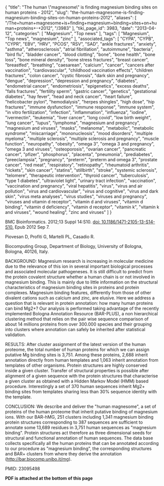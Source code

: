 {
    "title": "The human \\\"magnesome\\\" is finding magnesium binding sites on human proteins - 2012",
    "slug": "the-human-magnesome-is-finding-magnesium-binding-sites-on-human-proteins-2012",
    "aliases": [
        "/The+human+magnesome+is+finding+magnesium+binding+sites+on+human+proteins+-+2012",
        "/3983"
    ],
    "tiki_page_id": 3983,
    "date": "2013-04-12",
    "categories": [
        "Magnesium",
        "Top news"
    ],
    "tags": [
        "Magnesium",
        "Top news",
        "magnesium",
        "zinc"
    ],
    "associated_tags": [
        "CYPA",
        "CYPB",
        "CYPR",
        "EBV",
        "HRV",
        "PCOS",
        "RSV",
        "SAD",
        "ankle fractures",
        "anxiety",
        "asthma",
        "atherosclerosis",
        "atrial fibrillation",
        "autoimmune",
        "bacteria",
        "bird flu",
        "bladder cancer",
        "blood clotting",
        "bone",
        "bone health",
        "bone loss",
        "bone mineral density",
        "bone stress fractures",
        "breast cancer",
        "breastfed",
        "breathing",
        "caesarean",
        "calcium",
        "cancer",
        "cancers after vaccination",
        "cardiovascular",
        "childhood vaccination effects",
        "children fractures",
        "colon cancer",
        "cystic fibrosis",
        "dark skin and pregnancy",
        "dengue",
        "depression",
        "depression and pregnancy",
        "diabetes",
        "endometrial cancer",
        "endometriosis",
        "epigenetics",
        "excess deaths",
        "falls fractures",
        "fertility sperm",
        "gastric cancer",
        "genetics",
        "gestational diabetes",
        "hay fever",
        "head and neck cancer",
        "heart failure",
        "helicobacter pylori",
        "hemodialysis",
        "herpes shingles",
        "high dose",
        "hip fractures",
        "immune dysfunction",
        "immune response",
        "immune system",
        "in vitro fertilization",
        "infection",
        "inflammation",
        "influenza",
        "iodine",
        "ivermectin",
        "leukemia",
        "liver cancer",
        "long covid",
        "low birth weight",
        "lung cancer",
        "lupus",
        "lymphoma",
        "magnesium and pregnancy",
        "magnesium and viruses",
        "masks",
        "melanoma",
        "metabolic",
        "metabolic syndrome",
        "miscarriage",
        "mononucleosis",
        "mood disorders",
        "multiple myeloma",
        "multiple sclerosis",
        "multiple sclerosis and pregnancy",
        "muscle function",
        "neuropathy",
        "obesity",
        "omega 3",
        "omega 3 and pregnancy",
        "omega 3 and viruses",
        "osteoporosis",
        "ovarian cancer",
        "pancreatic cancer",
        "pfizer",
        "phosphorus",
        "placenta",
        "pneumonia",
        "prediabetes",
        "preeclampsia",
        "pregnancy",
        "preterm",
        "preterm and omega 3",
        "prostate cancer",
        "red meat",
        "respiratory",
        "retinopathy",
        "rheumatoid arthritis",
        "rickets",
        "skin cancer",
        "statins",
        "stillbirth",
        "stroke",
        "systemic sclerosis",
        "telomere",
        "therapeutic intervention",
        "thyroid cancer",
        "tuberculosis",
        "type 1 diabetes",
        "ultraviolet light",
        "urinary tract infection",
        "vaccination",
        "vaccination and pregnancy",
        "viral hepatitis",
        "virus",
        "virus and air pollution",
        "virus and cardiovascular",
        "virus and cognitive",
        "virus and dark skin",
        "virus meta analyses",
        "virus studies",
        "viruses and pregnancy",
        "viruses and vitamin d receptor",
        "vitamin d and viruses",
        "vitamin d binding",
        "vitamin d deficiency",
        "vitamin d receptor",
        "vitamin k",
        "vitamin k and viruses",
        "wound healing",
        "zinc and viruses"
    ]
}


BMC Bioinformatics. 2012;13 Suppl 14:S10. [doi: 10.1186/1471-2105-13-S14-S10.](https://doi.org/10.1186/1471-2105-13-S14-S10.) Epub 2012 Sep 7.

Piovesan D, Profiti G, Martelli PL, Casadio R.

Biocomputing Group, Department of Biology, University of Bologna, Bologna, 40126, Italy.

BACKGROUND: Magnesium research is increasing in molecular medicine due to the relevance of this ion in several important biological processes and associated molecular pathogeneses. It is still difficult to predict from the protein covalent structure whether a human chain is or not involved in magnesium binding. This is mainly due to little information on the structural characteristics of magnesium binding sites in proteins and protein complexes. Magnesium binding features, differently from those of other divalent cations such as calcium and zinc, are elusive. Here we address a question that is relevant in protein annotation: how many human proteins can bind Mg2+? Our analysis is performed taking advantage of the recently implemented Bologna Annotation Resource (BAR-PLUS), a non hierarchical clustering method that relies on the pair wise sequence comparison of about 14 millions proteins from over 300.000 species and their grouping into clusters where annotation can safely be inherited after statistical validation.

RESULTS: After cluster assignment of the latest version of the human proteome, the total number of human proteins for which we can assign putative Mg binding sites is 3,751. Among these proteins, 2,688 inherit annotation directly from human templates and 1,063 inherit annotation from templates of other organisms. Protein structures are highly conserved inside a given cluster. Transfer of structural properties is possible after alignment of a given sequence with the protein structures that characterise a given cluster as obtained with a Hidden Markov Model (HMM) based procedure. Interestingly a set of 370 human sequences inherit Mg2+ binding sites from templates sharing less than 30% sequence identity with the template.

CONCLUSION: We describe and deliver the "human magnesome", a set of proteins of the human proteome that inherit putative binding of magnesium ions. With our BAR-hMG, 251 clusters including 1,341 magnesium binding protein structures corresponding to 387 sequences are sufficient to annotate some 13,689 residues in 3,751 human sequences as "magnesium binding". Protein structures act therefore as three dimensional seeds for structural and functional annotation of human sequences. The data base collects specifically all the human proteins that can be annotated according to our procedure as "magnesium binding", the corresponding structures and BAR+ clusters from where they derive the annotation (http://bar.biocomp.unibo.it/mg). 

PMID:     23095498

 **PDF is attached at the bottom of this page**